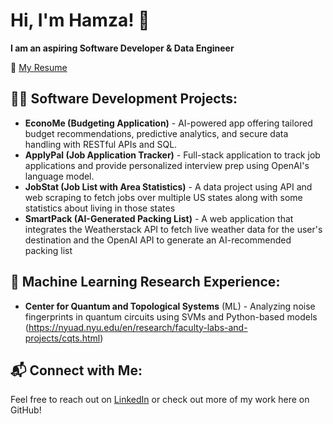 # Hi, I'm Hamza! 👋  
**I am an aspiring Software Developer & Data Engineer**  

📄 [My Resume](#)

## 👨‍💻 Software Development Projects:

- **EconoMe (Budgeting Application)** - AI-powered app offering tailored budget recommendations, predictive analytics, and secure data handling with RESTful APIs and SQL.
- **ApplyPal (Job Application Tracker)** - Full-stack application to track job applications and provide personalized interview prep using OpenAI's language model.
- **JobStat (Job List with Area Statistics)** - A data project using API and web scraping to fetch jobs over multiple US states along with some statistics about living in those states
- **SmartPack (AI-Generated Packing List)** - A web application that integrates the Weatherstack API to fetch live weather data for the user's destination and the OpenAI API to generate an AI-recommended packing list

## 🧠 Machine Learning Research Experience:
- **Center for Quantum and Topological Systems** (ML) - Analyzing noise fingerprints in quantum circuits using SVMs and Python-based models (https://nyuad.nyu.edu/en/research/faculty-labs-and-projects/cqts.html)


## 📬 Connect with Me:
Feel free to reach out on [LinkedIn](#https://www.linkedin.com/in/muhammad-majeed/) or check out more of my work here on GitHub!
